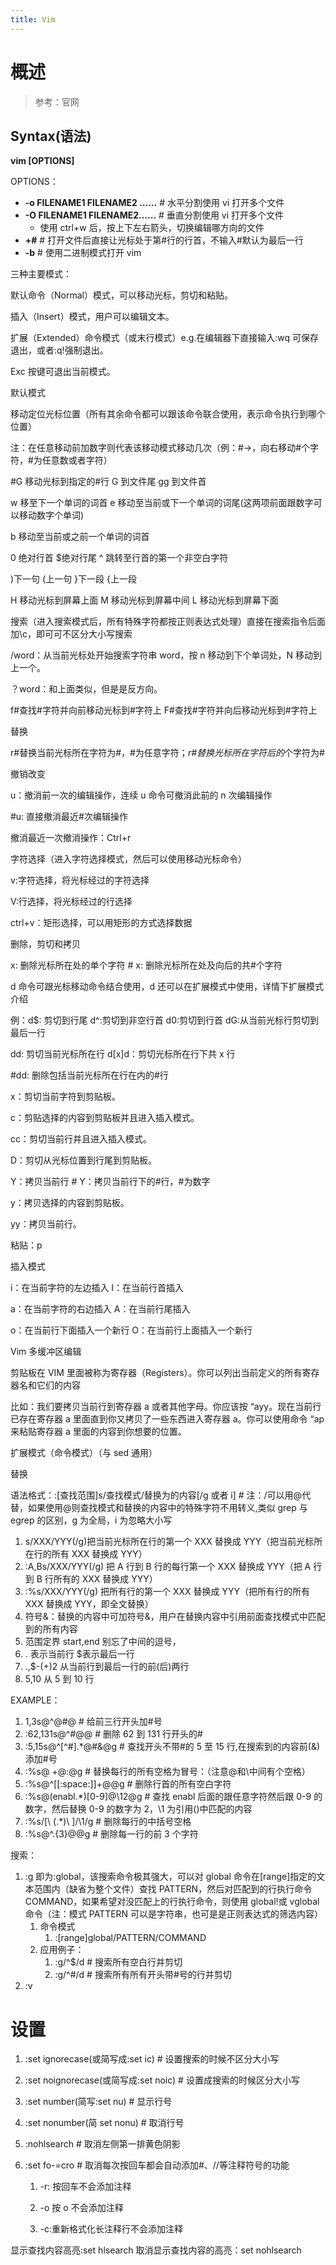 ```yaml
---
title: Vim
---
```


# 概述

> 参考：官网

## Syntax(语法)

**vim \[OPTIONS]**

OPTIONS：

- **-o FILENAME1 FILENAME2 ......** # 水平分割使用 vi 打开多个文件
- **-O FILENAME1 FILENAME2......** # 垂直分割使用 vi 打开多个文件
  - 使用 ctrl+w 后，按上下左右箭头，切换编辑哪方向的文件
- **+#** # 打开文件后直接让光标处于第#行的行首，不输入#默认为最后一行
- **-b** # 使用二进制模式打开 vim

三种主要模式：

默认命令（Normal）模式，可以移动光标，剪切和粘贴。

插入（Insert）模式，用户可以编辑文本。

扩展（Extended）命令模式（或末行模式）e.g.在编辑器下直接输入:wq 可保存退出，或者:q!强制退出。

Exc 按键可退出当前模式。

默认模式

移动定位光标位置（所有其余命令都可以跟该命令联合使用，表示命令执行到哪个位置）

注：在任意移动前加数字则代表该移动模式移动几次（例：#→，向右移动#个字符，#为任意数或者字符）

\#G 移动光标到指定的#行 G 到文件尾 gg 到文件首

w 移至下一个单词的词首 e 移动至当前或下一个单词的词尾(这两项前面跟数字可以移动数字个单词)

b 移动至当前或之前一个单词的词首

0 绝对行首 $绝对行尾 ^ 跳转至行首的第一个非空白字符

)下一句 (上一句 }下一段 {上一段

H 移动光标到屏幕上面 M 移动光标到屏幕中间 L 移动光标到屏幕下面

搜索（进入搜索模式后，所有特殊字符都按正则表达式处理）直接在搜索指令后面加\c，即可可不区分大小写搜索

/word：从当前光标处开始搜索字符串 word，按 n 移动到下个单词处，N 移动到上一个。

？word：和上面类似，但是是反方向。

f#查找#字符并向前移动光标到#字符上 F#查找#字符并向后移动光标到#字符上

替换

r#替换当前光标所在字符为#，#为任意字符；*r#替换光标所在字符后的*个字符为#

撤销改变

u：撤消前一次的编辑操作，连续 u 命令可撤消此前的 n 次编辑操作

\#u: 直接撤消最近#次编辑操作

撤消最近一次撤消操作：Ctrl+r

字符选择（进入字符选择模式，然后可以使用移动光标命令）

v:字符选择，将光标经过的字符选择

V:行选择，将光标经过的行选择

ctrl+v：矩形选择，可以用矩形的方式选择数据

删除，剪切和拷贝

x: 删除光标所在处的单个字符 # x: 删除光标所在处及向后的共#个字符

d 命令可跟光标移动命令结合使用，d 还可以在扩展模式中使用，详情下扩展模式介绍

例：d$: 剪切到行尾 d^:剪切到非空行首 d0:剪切到行首 dG:从当前光标行剪切到最后一行

dd: 剪切当前光标所在行 d\[x]d：剪切光标所在行下共 x 行

\#dd: 删除包括当前光标所在行在内的#行

x：剪切当前字符到剪贴板。

c：剪贴选择的内容到剪贴板并且进入插入模式。

cc：剪切当前行并且进入插入模式。

D：剪切从光标位置到行尾到剪贴板。

Y：拷贝当前行 # Y：拷贝当前行下的#行，#为数字

y：拷贝选择的内容到剪贴板。

yy：拷贝当前行。

粘贴：p

插入模式

i：在当前字符的左边插入 I：在当前行首插入

a：在当前字符的右边插入 A：在当前行尾插入

o：在当前行下面插入一个新行 O：在当前行上面插入一个新行

Vim 多缓冲区编辑

剪贴板在 VIM 里面被称为寄存器（Registers）。你可以列出当前定义的所有寄存器名和它们的内容

比如：我们要拷贝当前行到寄存器 a 或者其他字母。你应该按 “ayy。现在当前行已存在寄存器 a 里面直到你又拷贝了一些东西进入寄存器 a。你可以使用命令 “ap 来粘贴寄存器 a 里面的内容到你想要的位置。

扩展模式（命令模式）（与 sed 通用）

替换

语法格式：:\[查找范围]s/查找模式/替换为的内容\[/g 或者 i] # 注：/可以用@代替，如果使用@则查找模式和替换的内容中的特殊字符不用转义,类似 grep 与 egrep 的区别，g 为全局，i 为忽略大小写

1. s/XXX/YYY(/g)把当前光标所在行的第一个 XXX 替换成 YYY（把当前光标所在行的所有 XXX 替换成 YYY）
2. :A,Bs/XXX/YYY(/g) 把 A 行到 B 行的每行第一个 XXX 替换成 YYY（把 A 行到 B 行所有的 XXX 替换成 YYY）
3. :%s/XXX/YYY(/g) 把所有行的第一个 XXX 替换成 YYY（把所有行的所有 XXX 替换成 YYY，即全文替换）
4. 符号&：替换的内容中可加符号&，用户在替换内容中引用前面查找模式中匹配到的所有内容
5. 范围定界 start,end 别忘了中间的逗号，
6. . 表示当前行 $表示最后一行
7. .,$-(+)2 从当前行到最后一行的前(后)两行
8. 5,10 从 5 到 10 行

EXAMPLE：

1. 1,3s@^@#@ # 给前三行开头加#号
2. :62,131s@^#@@ # 删除 62 到 131 行开头的#
3. :5,15s@^\[^#].\*@#&@g # 查找开头不带#的 5 至 15 行,在搜索到的内容前(&)添加#号
4. :%s@ +@:@g # 替换每行的所有空格为冒号：（注意@和\中间有个空格）
5. :%s@^\[\[:space:]]+@@g # 删除行首的所有空白字符
6. :%s@(enabl.\*)\[0-9]@\12@g # 查找 enabl 后面的跟任意字符然后跟 0-9 的数字，然后替换 0-9 的数字为 2，\1 为引用()中匹配的内容
7. :%s/\[\ (.\*)\ ]/\1/g # 删除每行的中括号空格
8. :%s@^.{3}@@g # 删除每一行的前 3 个字符

搜索：

1. :g 即为:global，该搜索命令极其强大，可以对 global 命令在\[range]指定的文本范围内（缺省为整个文件）查找 PATTERN，然后对匹配到的行执行命令 COMMAND，如果希望对没匹配上的行执行命令，则使用 global!或 vglobal 命令（注：模式 PATTERN 可以是字符串，也可是是正则表达式的筛选内容）
   1. 命令模式
      1. :\[range]global/PATTERN/COMMAND
   2. 应用例子：
      1. :g/^$/d # 搜索所有空白行并剪切
      2. :g/^#/d # 搜索所有所有开头带#号的行并剪切
2. :v

# 设置

1. :set ignorecase(或简写成:set ic) # 设置搜索的时候不区分大小写
2. :set noignorecase(或简写成:set noic) # 设置成搜索的时候区分大小写
3. :set number(简写:set nu) #  显示行号
4. :set nonumber(简 set nonu) # 取消行号
5. :nohlsearch # 取消左侧第一排黄色阴影
6. :set fo-=cro # 取消每次按回车都会自动添加#、//等注释符号的功能

   1. -r: 按回车不会添加注释

   2. -o 按 o 不会添加注释

   3. -c:重新格式化长注释行不会添加注释

显示查找内容高亮:set hlsearch 取消显示查找内容的高亮：set nohlsearch

